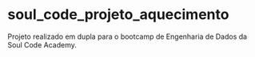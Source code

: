 # soul_code_projeto_aquecimento
 Projeto realizado em dupla para o bootcamp de Engenharia de Dados da Soul Code Academy. 
